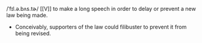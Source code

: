 /ˈfɪl.ə.bʌs.tɚ/
[[V]]
to make a long speech in order to delay or prevent a new law being made.

- Conceivably, supporters of the law could filibuster to prevent it from being revised.
